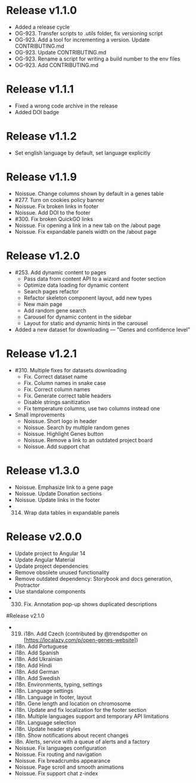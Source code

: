 # Release v1.1.0

- Added a release cycle
- OG-923. Transfer scripts to .utils folder, fix versioning script
- OG-923. Add a tool for incrementing a version. Update CONTRIBUTING.md
- OG-923. Update CONTRIBUTING.md
- OG-923. Rename a script for writing a build number to the env files
- OG-923. Add CONTRIBUTING.md

# Release v1.1.1

- Fixed a wrong code archive in the release
- Added DOI badge

# Release v1.1.2

- Set english language by default, set language explicitly

# Release v1.1.9

- Noissue. Change columns shown by default in a genes table
- #277. Turn on cookies policy banner
- Noissue. Fix broken links in footer
- Noissue. Add DOI to the footer
- #300. Fix broken QuickGO links
- Noissue. Fix opening a link in a new tab on the /about page
- Noissue. Fix expandable panels width on the /about page

# Release v1.2.0

- #253. Add dynamic content to pages
    - Pass data from content API to a wizard and footer section
    - Optimize data loading for dynamic content
    - Search pages refactor
    - Refactor skeleton component layout, add new types
    - New main page
    - Add random gene search
    - Carousel for dynamic content in the sidebar
    - Layout for static and dynamic hints in the carousel
- Added a new dataset for downloading — "Genes and confidence level"

# Release v1.2.1

- #310. Multiple fixes for datasets downloading
  - Fix. Correct dataset name
  - Fix. Column names in snake case
  - Fix. Correct column names
  - Fix. Generate correct table headers
  - Disable strings sanitization
  - Fix temperature columns, use two columns instead one
- Small improvements
    - Noissue. Short logo in header
    - Noissue. Search by multiple random genes
    - Noissue. Highlight Genes button
    - Noissue. Remove a link to an outdated project board
    - Noissue. Add support chat

# Release v1.3.0

- Noissue. Emphasize link to a gene page
- Noissue. Update Donation sections
- Noissue. Update links in the footer
- 314. Wrap data tables in expandable panels

# Release v2.0.0

- Update project to Angular 14
- Update Angular Material
- Update project dependencies
- Remove obsolete unused functionality
- Remove outdated dependency: Storybook and docs generation, Protractor
- Use standalone components
- 330. Fix. Annotation pop-up shows duplicated descriptions

#Release v2.1.0

- 319. i18n. Add Czech (contributed by @trendspotter on [https://localazy.com/p/open-genes-website])
- i18n. Add Portuguese
- i18n. Add Spanish
- i18n. Add Ukrainian
- i18n. Add Hindi
- i18n. Add German
- i18n. Add Swedish
- i18n. Environments, typing, settings
- i18n. Language settings
- i18n. Language in footer, layout
- i18n. Gene length and location on chromosome
- i18n. Update and fix localization for the footer section
- i18n. Multiple languages support and temporary API limitations
- i18n. Language selection
- i18n. Update header styles
- i18n. Show notifications about recent changes
- i8n. Alerts, service with a queue of alerts and a factory
- Noissue. Fix languages configuration
- Noissue. Fix routing and navigation
- Noissue. Fix breadcrumbs appearance
- Noissue. Page scroll and smooth animations
- Noissue. Fix support chat z-index

